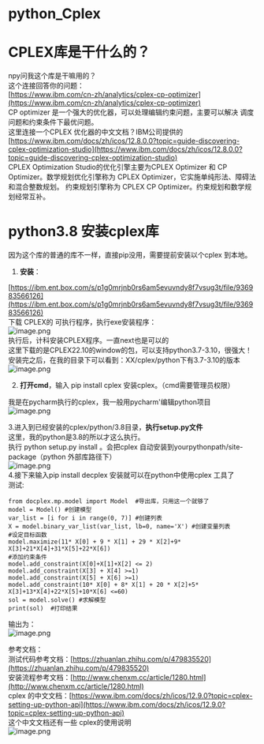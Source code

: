 # python_Cplex
<a name="xtOo0"></a>
# CPLEX库是干什么的？
npy问我这个库是干嘛用的？<br />这个连接回答你的问题：<br />[https://www.ibm.com/cn-zh/analytics/cplex-cp-optimizer](https://www.ibm.com/cn-zh/analytics/cplex-cp-optimizer) <br />CP optimizer 是一个强大的优化器，可以处理编辑约束问题，主要可以解决 调度问题和约束条件下最优问题。<br />这里连接一个CPLEX 优化器的中文文档？IBM公司提供的<br />[https://www.ibm.com/docs/zh/icos/12.8.0.0?topic=guide-discovering-cplex-optimization-studio](https://www.ibm.com/docs/zh/icos/12.8.0.0?topic=guide-discovering-cplex-optimization-studio)<br />CPLEX Optimization Studio的优化引擎主要为CPLEX Optimizer 和 CP Optimizer。数学规划优化引擎称为 CPLEX Optimizer，它实施单纯形法、障碍法和混合整数规划。 约束规划引擎称为 CPLEX CP Optimizer。约束规划和数学规划经常互补。
<a name="XhlbF"></a>
# python3.8 安装cplex库
因为这个库的普通的库不一样，直接pip没用，需要提前安装以个cplex 到本地。

1. **安装**：

[https://ibm.ent.box.com/s/p1g0mrjnb0rs6am5evuvndy8f7vsug3t/file/936983566126](https://ibm.ent.box.com/s/p1g0mrjnb0rs6am5evuvndy8f7vsug3t/file/936983566126)<br />下载 CPLEX的 可执行程序，执行exe安装程序：<br />![image.png](https://cdn.nlark.com/yuque/0/2022/png/26588248/1667825141144-f224a3ec-e98b-42d7-b384-c36656be147d.png#averageHue=%23fcf9f9&clientId=uc0c41eed-6960-4&crop=0&crop=0&crop=1&crop=1&from=paste&height=493&id=udcef5998&margin=%5Bobject%20Object%5D&name=image.png&originHeight=444&originWidth=2260&originalType=binary&ratio=1&rotation=0&showTitle=false&size=58909&status=done&style=none&taskId=u642a9557-f4cf-4615-9857-a408b982445&title=&width=2511.11117763284)<br />执行后，计科安装CPLEX程序。一直next也是可以的<br />这里下载的是CPLEX22.10的window的包，可以支持python3.7-3.10，很强大！<br />安装完之后，在我的目录下可以看到：XX/cplex/python下有3.7-3.10的版本<br />![image.png](https://cdn.nlark.com/yuque/0/2022/png/26588248/1667825292277-8813f756-44c9-4469-a3ba-36f304d9b822.png#averageHue=%23fcfcfb&clientId=uc0c41eed-6960-4&crop=0&crop=0&crop=1&crop=1&from=paste&height=537&id=udf3d69bf&margin=%5Bobject%20Object%5D&name=image.png&originHeight=483&originWidth=1035&originalType=binary&ratio=1&rotation=0&showTitle=false&size=30178&status=done&style=none&taskId=ue64e21c1-b928-4c18-8bd7-f0a44a03c06&title=&width=1150.000030464597)

2. **打开cmd**，输入 pip install cplex 安装cplex。（cmd需要管理员权限）

我是在pycharm执行的cplex，我一般用pycharm'编辑python项目<br />![image.png](https://cdn.nlark.com/yuque/0/2022/png/26588248/1667825379034-18d8ca07-310e-4ce2-8030-69408b65009a.png#averageHue=%23312f2c&clientId=uc0c41eed-6960-4&crop=0&crop=0&crop=1&crop=1&from=paste&height=532&id=ua4792f80&margin=%5Bobject%20Object%5D&name=image.png&originHeight=479&originWidth=1061&originalType=binary&ratio=1&rotation=0&showTitle=false&size=85965&status=done&style=none&taskId=ubabd52ce-490b-4266-9f18-9cd4882886c&title=&width=1178.88892011878)

3.进入到已经安装的cplex/python/3.8目录，**执行setup.py文件**<br />这里，我的python是3.8的所以才这么执行。<br />执行 python setup.py install 。会把cplex 自动安装到yourpythonpath/site-package（python 外部库路径下）<br />![image.png](https://cdn.nlark.com/yuque/0/2022/png/26588248/1667825920096-24ef56f8-e5f6-414a-88da-056192ce3b20.png#averageHue=%23222121&clientId=uc0c41eed-6960-4&crop=0&crop=0&crop=1&crop=1&from=paste&height=556&id=u78552487&margin=%5Bobject%20Object%5D&name=image.png&originHeight=500&originWidth=941&originalType=binary&ratio=1&rotation=0&showTitle=false&size=41094&status=done&style=none&taskId=u9c1af305-4ab8-47f7-bf7c-7ed932a19d1&title=&width=1045.5555832533196)<br />4.接下来输入pip install decplex 安装就可以在python中使用cplex 工具了<br />测试:
```shell
from docplex.mp.model import Model  #导出库，只用这一个就够了
model = Model() #创建模型
var_list = [i for i in range(0, 7)] #创建列表
X = model.binary_var_list(var_list, lb=0, name='X') #创建变量列表
#设定目标函数
model.maximize(11* X[0] + 9 * X[1] + 29 * X[2]+9* X[3]+21*X[4]+31*X[5]+22*X[6])
#添加约束条件
model.add_constraint(X[0]+X[1]+X[2] <= 2)
model.add_constraint(X[3] + X[4] >=1)
model.add_constraint(X[5] + X[6] >=1)
model.add_constraint(10* X[0] + 8* X[1] + 20 * X[2]+5* X[3]+13*X[4]+22*X[5]+10*X[6] <=60)
sol = model.solve() #求解模型
print(sol)  #打印结果
```
输出为：<br />![image.png](https://cdn.nlark.com/yuque/0/2022/png/26588248/1667826061159-a7514b09-4e4d-492b-98e6-e73aef769bfe.png#averageHue=%232c2c2c&clientId=uc0c41eed-6960-4&crop=0&crop=0&crop=1&crop=1&from=paste&height=326&id=u702bf3e5&margin=%5Bobject%20Object%5D&name=image.png&originHeight=293&originWidth=819&originalType=binary&ratio=1&rotation=0&showTitle=false&size=18865&status=done&style=none&taskId=u76a208bb-fe56-4100-96da-0122646e67f&title=&width=910.0000241067681)

参考文档：<br />测试代码参考文档：[https://zhuanlan.zhihu.com/p/479835520](https://zhuanlan.zhihu.com/p/479835520)<br />安装流程参考文档：[http://www.chenxm.cc/article/1280.html](http://www.chenxm.cc/article/1280.html)<br />cplex 的中文文档：[https://www.ibm.com/docs/zh/icos/12.9.0?topic=cplex-setting-up-python-api](https://www.ibm.com/docs/zh/icos/12.9.0?topic=cplex-setting-up-python-api)<br />这个中文文档还有一些 cplex的使用说明<br />![image.png](https://cdn.nlark.com/yuque/0/2022/png/26588248/1667826165373-791bdb9a-7375-4807-9f7d-1936ad475a99.png#averageHue=%23e6e4e3&clientId=uc0c41eed-6960-4&crop=0&crop=0&crop=1&crop=1&from=paste&height=1086&id=uac42c563&margin=%5Bobject%20Object%5D&name=image.png&originHeight=977&originWidth=1639&originalType=binary&ratio=1&rotation=0&showTitle=false&size=194120&status=done&style=none&taskId=u513790dd-7a63-433f-9cba-e2f54781c64&title=&width=1821.1111593540816)
